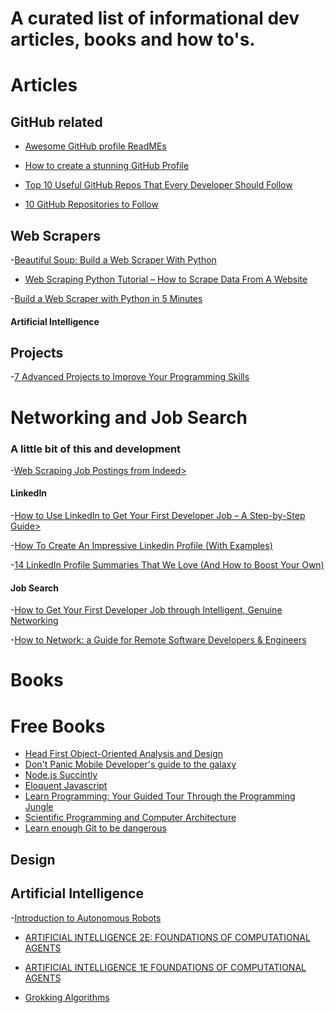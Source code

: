 <h1> A curated list of informational dev articles, books and how to's.</h1>

# Articles
<h2> GitHub related </h2>

- <a href="https://github.com/abhisheknaiidu/awesome-github-profile-readme">Awesome GitHub profile ReadMEs</a>

- <a href="https://community.codenewbie.org/yuridevat/how-to-create-a-stunning-github-profile-1222">How to create a stunning GitHub Profile</a>

- <a href="https://www.geeksforgeeks.org/top-10-useful-github-repos-that-every-developer-should-follow/">Top 10 Useful GitHub Repos That Every Developer Should Follow</a>

- <a href="https://hackernoon.com/10-github-repositories-to-follow-9t1g35y1">10 GitHub Repositories to Follow</a>

<h2> Web Scrapers</h2>
-<a href="https://realpython.com/beautiful-soup-web-scraper-python/">Beautiful Soup: Build a Web Scraper With Python</a>

- <a href="https://www.freecodecamp.org/news/web-scraping-python-tutorial-how-to-scrape-data-from-a-website/">Web Scraping Python Tutorial – How to Scrape Data From A Website</a>

-<a href="https://www.kdnuggets.com/2022/02/build-web-scraper-python-5-minutes.html">Build a Web Scraper with Python in 5 Minutes</a>

<h4>Artificial Intelligence</h4>
<h2>Projects</h2>
-<a href="https://betterprogramming.pub/7-advanced-projects-to-improve-your-programming-skills-f05d7875104">7 Advanced Projects to Improve Your Programming Skills</a>

# Networking and Job Search
<h3> A little bit of this and development</h3>
-<a href="https://medium.com/@msalmon00/web-scraping-job-postings-from-indeed-96bd588dcb4b">Web Scraping Job Postings from Indeed></a>

<h4>LinkedIn</h4>
-<a href="https://www.freecodecamp.org/news/linkedin-handbook-get-your-first-dev-job/">How to Use LinkedIn to Get Your First Developer Job – A Step-by-Step Guide></a>

-<a href="https://www.theb2bhouse.com/linkedin-profile/">How To Create An Impressive Linkedin Profile (With Examples)</a>

-<a href="https://www.linkedin.com/business/talent/blog/product-tips/linkedin-profile-summaries-that-we-love-and-how-to-boost-your-own">14 LinkedIn Profile Summaries That We Love (And How to Boost Your Own)</a>
<h4> Job Search</h4>
-<a href="https://www.freecodecamp.org/news/networking-for-aspiring-developers/">How to Get Your First Developer Job through Intelligent, Genuine Networking</a>

-<a href="https://arc.dev/developer-blog/how-to-network-as-remote-developer/">How to Network: a Guide for Remote Software Developers & Engineers</a>

# Books


# Free Books
- <a href = "https://github.com/MarkPThomas/HeadFirst-OOAD/blob/master/Head%20First%20Object-Oriented%20Analysis%20and%20Design.pdf"> Head First Object-Oriented Analysis and Design</a>
- <a href="https://www.freetechbooks.com/dont-panic-mobile-developers-guide-to-the-galaxy-17th-edition-t1343.html" alt="Don't Panic Mobile Developer's guide to the galaxy">Don't Panic Mobile Developer's guide to the galaxy</a>
- <a href="https://www.syncfusion.com/succinctly-free-ebooks/nodejs" alt="Node.Js Succintly">Node.js Succintly</a>
- <a href="https://eloquentjavascript.net/" alt="Eloquent Javascript">Eloquent Javascript</a>
- <a href="https://archive.org/details/2018LearnProgramming">Learn Programming: Your Guided Tour Through the Programming Jungle</a>
- <a href="https://divakarvi.github.io/bk-spca/spca.html" alt ="Scientific Programming and Computer Architecture">Scientific Programming and Computer Architecture</a>
- <a href="https://www.learnenough.com/git-tutorial/getting_started" alt="Learn enough Git to be Dangerous">Learn enough Git to be dangerous</a>

<h2>Design</h2>


<h2>Artificial Intelligence</h2>
-<a href="https://github.com/Introduction-to-Autonomous-Robots/Introduction-to-Autonomous-Robots/releases">Introduction to Autonomous Robots</a>

- <a href="https://artint.info/">ARTIFICIAL INTELLIGENCE 2E: FOUNDATIONS OF COMPUTATIONAL AGENTS</a>

- <a href="https://artint.info/aifca1e.html">ARTIFICIAL INTELLIGENCE 1E FOUNDATIONS OF COMPUTATIONAL AGENTS</a>

- <a href ="https://github.com/rachel-l-sanchez/Curated-Dev-Articles/blob/9323cad4f79ae01c3f386eee81064d3be6315305/grokking-algorithms-illustrated-programmers-curious.pdf">Grokking Algorithms</a>
